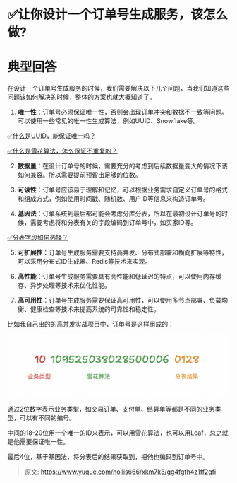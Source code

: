 # ✅让你设计一个订单号生成服务，该怎么做?

# 典型回答


在设计一个订单号生成服务的时候，我们需要解决以下几个问题，当我们知道这些问题该如何解决的时候，整体的方案也就大概知道了。



1. **唯一性**：订单号必须保证唯一性，否则会出现订单冲突和数据不一致等问题。可以使用一些常见的唯一性生成算法，例如UUID、Snowflake等。



[✅什么是UUID，能保证唯一吗？](https://www.yuque.com/hollis666/xkm7k3/pi2zfc9ykug141im)



[✅什么是雪花算法，怎么保证不重复的？](https://www.yuque.com/hollis666/xkm7k3/rsocc4sd7v9i0pvc)



2. **数据量**：在设计订单号的时候，需要充分的考虑到后续数据量变大的情况下该如何兼容。所以需要提前预留出足够的位数。



3. **可读性**：订单号应该易于理解和记忆，可以根据业务需求自定义订单号的格式和组成方式，例如使用时间戳、随机数、用户ID等信息来构造订单号。



4. **基因法**：订单系统到最后都可能会考虑分库分表，所以在最初设计订单号的时候，需要考虑将和分表有关的字段编码到订单号中，如买家ID等。



[✅分表字段如何选择？](https://www.yuque.com/hollis666/xkm7k3/mec4ust5rpfob78r#RQJEr)



5. **可扩展性**：订单号生成服务需要支持高并发、分布式部署和横向扩展等特性，可以采用分布式ID生成器、Redis等技术来实现。



6. **高性能**：订单号生成服务需要具有高性能和低延迟的特点，可以使用内存缓存、异步处理等技术来优化性能。



7. **高可用性**：订单号生成服务需要保证高可用性，可以使用多节点部署、负载均衡、健康检查等技术来提高系统的可靠性和稳定性。



比如我自己出的的[高并发实战项目](http://nfturbo.wiki/nfturbo/)中，订单号是这样组成的：



![1723718408978-41daed0b-219a-49f3-a318-b8e78c0eb7fd.png](./img/9pSH6y7Q4HcUKhGj/1723718408978-41daed0b-219a-49f3-a318-b8e78c0eb7fd-041443.png)



通过2位数字表示业务类型，如交易订单、支付单、结算单等都是不同的业务类型，可以有不同的编号。

中间的18-20位用一个唯一的ID来表示，可以用雪花算法，也可以用Leaf，总之就是他需要保证唯一性。

最后4位，基于基因法，将分表后的结果获取到，把他也编码到订单号中。







> 原文: <https://www.yuque.com/hollis666/xkm7k3/gg4fgfh4z1ff2qfi>